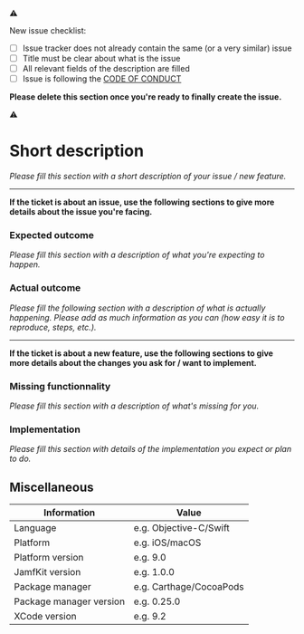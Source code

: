 :warning:

New issue checklist:

- [ ] Issue tracker does not already contain the same (or a very similar) issue
- [ ] Title must be clear about what is the issue
- [ ] All relevant fields of the description are filled
- [ ] Issue is following the [CODE OF CONDUCT](https://github.com/Ethenyl/JamfKit/blob/master/CODE_OF_CONDUCT.md)

**Please delete this section once you're ready to finally create the issue.**

:warning:

# Short description #

*Please fill this section with a short description of your issue / new feature.*

-----

**If the ticket is about an issue, use the following sections to give more details about the issue you're facing.**

### Expected outcome ###

*Please fill this section with a description of what you're expecting to happen.*

### Actual outcome ###

*Please fill the following section with a description of what is actually happening. Please add as much information as you can (how easy it is to reproduce, steps, etc.).*

-----

**If the ticket is about a new feature, use the following sections to give more details about the changes you ask for / want to implement.**

### Missing functionnality ###

*Please fill this section with a description of what's missing for you.*

### Implementation ###

*Please fill this section with details of the implementation you expect or plan to do.*

## Miscellaneous ##

Information                   | Value                        |
------------------------------|------------------------------|
Language                      | e.g. Objective-C/Swift
Platform                      | e.g. iOS/macOS
Platform version              | e.g. 9.0
JamfKit version               | e.g. 1.0.0
Package manager               | e.g. Carthage/CocoaPods
Package manager version       | e.g. 0.25.0
XCode version                 | e.g. 9.2

